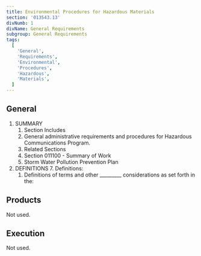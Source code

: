 ```yaml
---
title: Environmental Procedures for Hazardous Materials
section: '013543.13'
divNumb: 1
divName: General Requirements
subgroup: General Requirements
tags:
  [
    'General',
    'Requirements',
    'Environmental',
    'Procedures',
    'Hazardous',
    'Materials',
  ]
---
```


## General

1. SUMMARY
   1. Section Includes
   2. General administrative requirements and procedures for Hazardous Communications Program.
   3. Related Sections
   4. Section 011100 - Summary of Work
   5. Storm Water Pollution Prevention Plan
2. DEFINITIONS 7. Definitions:
   1. Definitions of terms and other \_\_\_\_\_\_\_\_\_ considerations as set forth in the:

## Products

Not used.

## Execution

Not used.

